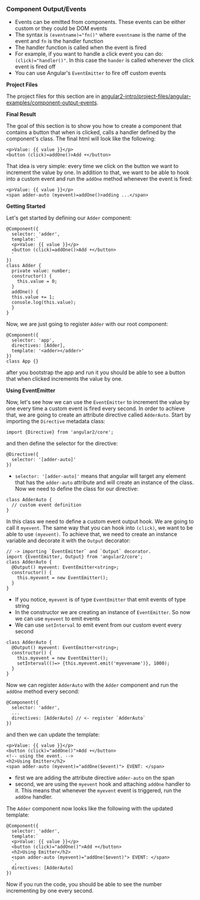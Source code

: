 ### Component Output/Events

- Events can be emitted from components. These events can be either custom or they could be DOM events
- The syntax is `(eventname)="fn()"` where `eventname` is the name of the event and `fn` is the handler function
- The handler function is called when the event is fired
- For example, if you want to handle a click event you can do: `(click)="handler()"`. In this case the `hander` is called whenever the click event is fired off
- You can use Angular's `EventEmitter` to fire off custom events


**Project Files**

The project files for this section are in [angular2-intro/project-files/angular-examples/component-output-events](https://github.com/st32lth/angular2-intro/tree/master/project-files/angular-examples/component-output-events).

**Final Result**

The goal of this section is to show you how to create a component that contains a button that when is clicked, calls a handler defined by the component's class. The final html will look like the following:

~~~~{.numberLines .html startFrom="1"}
<p>Value: {{ value }}</p>
<button (click)=addOne()>Add +</button>
~~~~~~~

That idea is very simple: every time we click on the button we want to increment the value by one. In addition to that, we want to be able to hook into a custom event and run the `addOne` method whenever the event is fired:

~~~~{.numberLines .html startFrom="1"}
<p>Value: {{ value }}</p>
<span adder-auto (myevent)=addOne()>adding ...</span>
~~~~~~~

**Getting Started**

Let's get started by defining our `Adder` component:

~~~~{.numberLines .java startFrom="1"}
@Component({
  selector: 'adder',
  template:`
  <p>Value: {{ value }}</p>
  <button (click)=addOne()>Add +</button>
  `
})
class Adder {
  private value: number;
  constructor() {
    this.value = 0;
  }
  addOne() {
  this.value += 1;
  console.log(this.value);
  }
}
~~~~~~~

Now, we are just going to register `Adder` with our root component:

~~~~{.numberLines .java startFrom="1"}
@Component({
  selector: 'app',
  directives: [Adder],
  template: '<adder></adder>'
})
class App {}
~~~~~~~

after you bootstrap the app and run it you should be able to see a button that when clicked increments the value by one.

**Using EventEmitter**

Now, let's see how we can use the `EventEmitter` to increment the value by one every time a custom event is fired every second. In order to achieve that, we are going to create an attribute directive called `AdderAuto`. Start by importing the `Directive` metadata class:

~~~~{.numberLines .java startFrom="1"}
import {Directive} from 'angular2/core';
~~~~~~~

and then define the selector for the directive:

~~~~{.numberLines .java startFrom="1"}
@Directive({
  selector: '[adder-auto]'
})
~~~~~~~

- `selector: '[adder-auto]'` means that angular will target any element that has the `adder-auto` attribute and will create an instance of the class. Now we need to define the class for our directive:

~~~~{.numberLines .java startFrom="1"}
class AdderAuto {
  // custom event definition
}
~~~~~~~

In this class we need to define a custom event output hook. We are going to call it `myevent`. The same way that you can hook into `(click)`, we want to be able to use `(myevent)`. To achieve that, we need to create an instance variable and decorate it with the `Output` decorator:

~~~~{.numberLines .java startFrom="1"}
// -> importing `EventEmitter` and `Output` decorator.
import {EventEmitter, Output} from 'angular2/core';
class AdderAuto {
  @Output() myevent: EventEmitter<string>;
  constructor() {
    this.myevent = new EventEmitter();
  }
}
~~~~~~~

- If you notice, `myevent` is of type `EventEmitter` that emit events of type string
- In the constructor we are creating an instance of `EventEmitter`. So now we can use `myevent` to emit events
- We can use `setInterval` to emit event from our custom event every second

~~~~{.numberLines .java startFrom="1"}
class AdderAuto {
  @Output() myevent: EventEmitter<string>;
  constructor() {
    this.myevent = new EventEmitter();
    setInterval(()=> {this.myevent.emit('myevename')}, 1000);
  }
}
~~~~~~~

Now we can register `AdderAuto` with the `Adder` component and run the `addOne` method every second:

~~~~{.numberLines .java startFrom="1"}
@Component({
  selector: 'adder',
  ...
  directives: [AdderAuto] // <- register `AdderAuto`
})
~~~~~~~

and then we can update the template:

~~~~{.numberLines .html startFrom="1"}
<p>Value: {{ value }}</p>
<button (click)="addOne()">Add +</button>
<!-- using the event. -->
<h2>Using Emitter</h2>
<span adder-auto (myevent)="addOne($event)"> EVENT: </span>
~~~~~~~

- first we are adding the attribute directive `adder-auto` on the span
- second, we are using the `myevent` hook and attaching `addOne` handler to it. This means that whenever the `myevent` event is triggered, run the `addOne` handler.

The `Adder` component now looks like the following with the updated template:

~~~~{.numberLines .java startFrom="1"}
@Component({
  selector: 'adder',
  template:`
  <p>Value: {{ value }}</p>
  <button (click)="addOne()">Add +</button>
  <h2>Using Emitter</h2>
  <span adder-auto (myevent)="addOne($event)"> EVENT: </span>
  `,
  directives: [AdderAuto]
})
~~~~~~~

Now if you run the code, you should be able to see the number incrementing by one every second.
